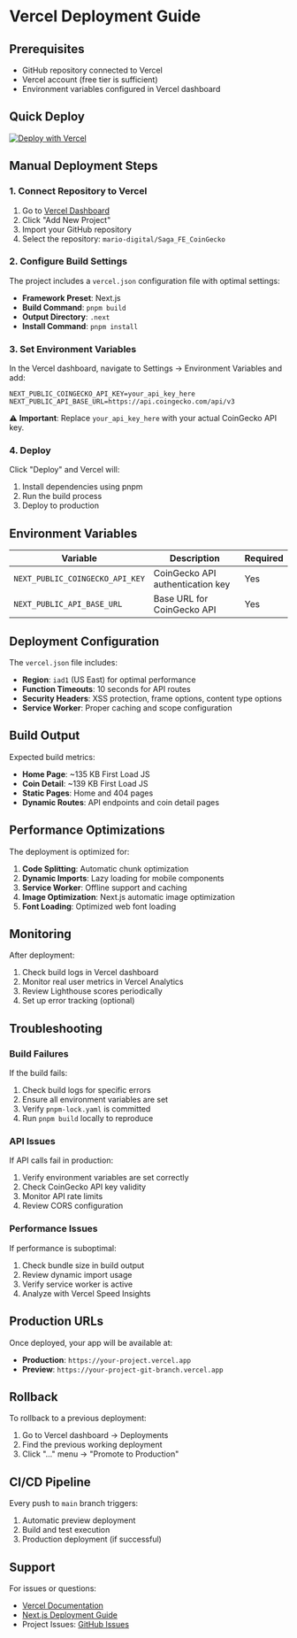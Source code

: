 # Vercel Deployment Guide

## Prerequisites

- GitHub repository connected to Vercel
- Vercel account (free tier is sufficient)
- Environment variables configured in Vercel dashboard

## Quick Deploy

[![Deploy with Vercel](https://vercel.com/button)](https://vercel.com/new/clone?repository-url=https://github.com/mario-digital/Saga_FE_CoinGecko)

## Manual Deployment Steps

### 1. Connect Repository to Vercel

1. Go to [Vercel Dashboard](https://vercel.com/dashboard)
2. Click "Add New Project"
3. Import your GitHub repository
4. Select the repository: `mario-digital/Saga_FE_CoinGecko`

### 2. Configure Build Settings

The project includes a `vercel.json` configuration file with optimal settings:

- **Framework Preset**: Next.js
- **Build Command**: `pnpm build`
- **Output Directory**: `.next`
- **Install Command**: `pnpm install`

### 3. Set Environment Variables

In the Vercel dashboard, navigate to Settings → Environment Variables and add:

```env
NEXT_PUBLIC_COINGECKO_API_KEY=your_api_key_here
NEXT_PUBLIC_API_BASE_URL=https://api.coingecko.com/api/v3
```

⚠️ **Important**: Replace `your_api_key_here` with your actual CoinGecko API key.

### 4. Deploy

Click "Deploy" and Vercel will:

1. Install dependencies using pnpm
2. Run the build process
3. Deploy to production

## Environment Variables

| Variable                        | Description                      | Required |
| ------------------------------- | -------------------------------- | -------- |
| `NEXT_PUBLIC_COINGECKO_API_KEY` | CoinGecko API authentication key | Yes      |
| `NEXT_PUBLIC_API_BASE_URL`      | Base URL for CoinGecko API       | Yes      |

## Deployment Configuration

The `vercel.json` file includes:

- **Region**: `iad1` (US East) for optimal performance
- **Function Timeouts**: 10 seconds for API routes
- **Security Headers**: XSS protection, frame options, content type options
- **Service Worker**: Proper caching and scope configuration

## Build Output

Expected build metrics:

- **Home Page**: ~135 KB First Load JS
- **Coin Detail**: ~139 KB First Load JS
- **Static Pages**: Home and 404 pages
- **Dynamic Routes**: API endpoints and coin detail pages

## Performance Optimizations

The deployment is optimized for:

1. **Code Splitting**: Automatic chunk optimization
2. **Dynamic Imports**: Lazy loading for mobile components
3. **Service Worker**: Offline support and caching
4. **Image Optimization**: Next.js automatic image optimization
5. **Font Loading**: Optimized web font loading

## Monitoring

After deployment:

1. Check build logs in Vercel dashboard
2. Monitor real user metrics in Vercel Analytics
3. Review Lighthouse scores periodically
4. Set up error tracking (optional)

## Troubleshooting

### Build Failures

If the build fails:

1. Check build logs for specific errors
2. Ensure all environment variables are set
3. Verify `pnpm-lock.yaml` is committed
4. Run `pnpm build` locally to reproduce

### API Issues

If API calls fail in production:

1. Verify environment variables are set correctly
2. Check CoinGecko API key validity
3. Monitor API rate limits
4. Review CORS configuration

### Performance Issues

If performance is suboptimal:

1. Check bundle size in build output
2. Review dynamic import usage
3. Verify service worker is active
4. Analyze with Vercel Speed Insights

## Production URLs

Once deployed, your app will be available at:

- **Production**: `https://your-project.vercel.app`
- **Preview**: `https://your-project-git-branch.vercel.app`

## Rollback

To rollback to a previous deployment:

1. Go to Vercel dashboard → Deployments
2. Find the previous working deployment
3. Click "..." menu → "Promote to Production"

## CI/CD Pipeline

Every push to `main` branch triggers:

1. Automatic preview deployment
2. Build and test execution
3. Production deployment (if successful)

## Support

For issues or questions:

- [Vercel Documentation](https://vercel.com/docs)
- [Next.js Deployment Guide](https://nextjs.org/docs/deployment)
- Project Issues: [GitHub Issues](https://github.com/mario-digital/Saga_FE_CoinGecko/issues)
